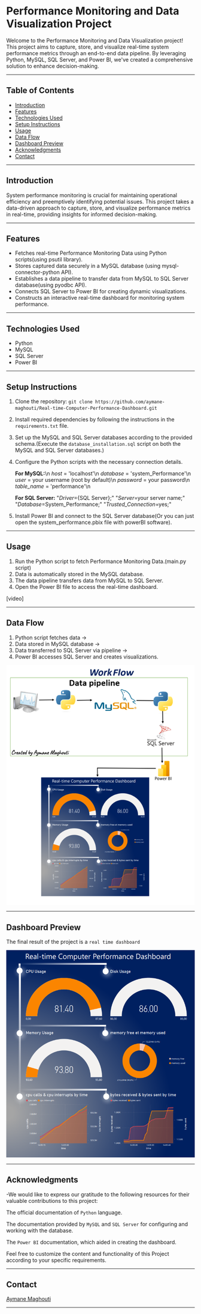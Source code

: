 # Performance Monitoring and Data Visualization Project

Welcome to the Performance Monitoring and Data Visualization project! This project aims to capture, store, and visualize real-time system performance metrics through an end-to-end data pipeline. By leveraging Python, MySQL, SQL Server, and Power BI, we've created a comprehensive solution to enhance decision-making.

----
## Table of Contents

- [Introduction](#introduction)
- [Features](#features)
- [Technologies Used](#technologies-used)
- [Setup Instructions](#setup-instructions)
- [Usage](#usage)
- [Data Flow](#data-flow)
- [Dashboard Preview](#dashboard-preview)
- [Acknowledgments](#acknowledgments)
- [Contact](#contact)

----
## Introduction

System performance monitoring is crucial for maintaining operational efficiency and preemptively identifying potential issues. This project takes a data-driven approach to capture, store, and visualize performance metrics in real-time, providing insights for informed decision-making.

---
## Features

- Fetches real-time Performance Monitoring Data using Python scripts(using psutil library).
- Stores captured data securely in a MySQL database (using mysql-connector-python API).
- Establishes a data pipeline to transfer data from MySQL to SQL Server database(using pyodbc API).
- Connects SQL Server to Power BI for creating dynamic visualizations.
- Constructs an interactive real-time dashboard for monitoring system performance.

---
## Technologies Used

- Python
- MySQL
- SQL Server
- Power BI

---
## Setup Instructions

1. Clone the repository: `git clone https://github.com/aymane-maghouti/Real-time-Computer-Performance-Dashboard.git`
2. Install required dependencies by following the instructions in the `requirements.txt` file.
3. Set up the MySQL and SQL Server databases according to the provided schema.(Execute the `database_installation.sql` script on both the MySQL and SQL Server databases.)
4. Configure the Python scripts with the necessary connection details.

    **For MySQL:**\n
    *host* = 'localhost'\n
    *database* = 'system_Performance'\n
    *user* = your username (root by default)\n
    *password* = your password\n
    *table_name* = 'performance'\\n

    **For SQL Server:**
    "*Driver*={SQL Server};"
    "*Server*=your server name;"
    "*Database*=System_Performance;"
    "*Trusted_Connection*=yes;"


5. Install Power BI and connect to the SQL Server database(Or you can just open the system_performance.pbix file with powerBI software).

---
## Usage

1. Run the Python script to fetch Performance Monitoring Data.(main.py script)
2. Data is automatically stored in the MySQL database.
3. The data pipeline transfers data from MySQL to SQL Server.
4. Open the Power BI file to access the real-time dashboard.

[video]

---
## Data Flow

1. Python script fetches data →
2. Data stored in MySQL database →
3. Data transferred to SQL Server via pipeline →
4. Power BI accesses SQL Server and creates visualizations.

![Screenshot of the Real-time Dashboard](/images/workFlow.png)

---
## Dashboard Preview

The final result of the project is a `real time dashboard`

![Screenshot of the Real-time Dashboard](/images/system_performance.png)

---
## Acknowledgments
-We would like to express our gratitude to the following resources for their valuable contributions to this project:

The official documentation of `Python` language.

The documentation provided by `MySQL` and `SQL Server` for configuring and working with the database.

The `Power BI` documentation, which aided in creating the dashboard.


Feel free to customize the content and functionality of this Project according to your specific requirements.

---
## Contact
<a href="https://www.linkedin.com/in/aymane-maghouti/" target="_blank">Aymane Maghouti</a><br>


---
